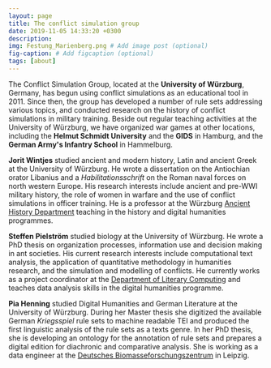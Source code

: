 ```yaml
---
layout: page
title: The conflict simulation group
date: 2019-11-05 14:33:20 +0300
description: 
img: Festung_Marienberg.png # Add image post (optional)
fig-caption: # Add figcaption (optional)
tags: [about]
---
```


The Conflict Simulation Group, located at the **University of Würzburg**, Germany, has begun using conflict simulations as an educational tool in 2011. Since then, the group has developed a number of rule sets addressing various topics, and conducted research on the history of conflict simulations in military training. Beside out regular teaching activities at the University of Würzburg, we have organized war games at other locations, including the **Helmut Schmidt University** and the **GIDS** in Hamburg, and the **German Army's Infantry School** in Hammelburg.

**Jorit Wintjes** studied ancient and modern history, Latin and ancient Greek at the University of Würzburg. He wrote a dissertation on the Antiochian orator Libanius and a *Habilitationsschrift* on the Roman naval forces on north western Europe. His research interests include ancient and pre-WWI military history, the role of women in warfare and the use of conflict simulations in officer training. He is a professor at the Würzburg [Ancient History Department](http://www.geschichte.uni-wuerzburg.de/institut/alte-geschichte/) teaching in the history and digital humanities programmes.

**Steffen Pielström** studied biology at the University of Würzburg. He wrote a PhD thesis on organization processes, information use and decision making in ant societies. His current research interests include computational text analysis, the application of quantitative methodology in humanities research, and the simulation and modelling of conflicts. He currently works as a project coordinator at the [Department of Literary Computing](https://www.germanistik.uni-wuerzburg.de/no_cache/lehrstuehle/computerphilologie/startseite/) and teaches data analysis skills in the digital humanities programme.

**Pia Henning** studied Digital Humanities and German Literature at the University of Würzburg. During her Master thesis she digitized the available German *Kriegsspiel* rule sets to machine readable TEI and produced the first linguistic analysis of the rule sets as a texts genre. In her PhD thesis, she is developing an ontology for the annotation of rule sets and prepares a digital edition for diachronic and comparative analysis. She is working as a data engineer at the [Deutsches Biomasseforschungszentrum](https://www.dbfz.de/) in Leipzig.
